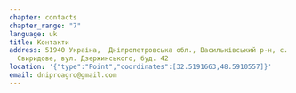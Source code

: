 ```yaml
---
chapter: contacts
chapter_range: "7"
language: uk
title: Контакти
address: 51940 Украіна,  Дніпропетровська обл., Васильківський р-н, с.
  Свиридове, вул. Дзержинського, буд. 42
location: '{"type":"Point","coordinates":[32.5191663,48.5910557]}'
email: dniproagro@gmail.com
---
```

